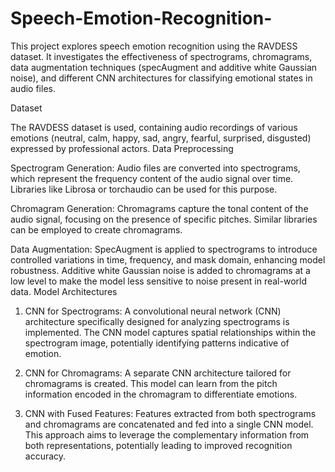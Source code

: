 # Speech-Emotion-Recognition-
This project explores speech emotion recognition using the RAVDESS dataset. It investigates the effectiveness of spectrograms, chromagrams, data augmentation techniques (specAugment and additive white Gaussian noise), and different CNN architectures for classifying emotional states in audio files.

Dataset

The RAVDESS dataset is used, containing audio recordings of various emotions (neutral, calm, happy, sad, angry, fearful, surprised, disgusted) expressed by professional actors.
Data Preprocessing

Spectrogram Generation:
Audio files are converted into spectrograms, which represent the frequency content of the audio signal over time.
Libraries like Librosa or torchaudio can be used for this purpose.

Chromagram Generation:
Chromagrams capture the tonal content of the audio signal, focusing on the presence of specific pitches.
Similar libraries can be employed to create chromagrams.

Data Augmentation:
SpecAugment is applied to spectrograms to introduce controlled variations in time, frequency, and mask domain, enhancing model robustness.
Additive white Gaussian noise is added to chromagrams at a low level to make the model less sensitive to noise present in real-world data.
Model Architectures

1. CNN for Spectrograms:
A convolutional neural network (CNN) architecture specifically designed for analyzing spectrograms is implemented.
The CNN model captures spatial relationships within the spectrogram image, potentially identifying patterns indicative of emotion.

2. CNN for Chromagrams:
A separate CNN architecture tailored for chromagrams is created.
This model can learn from the pitch information encoded in the chromagram to differentiate emotions.

3. CNN with Fused Features:
Features extracted from both spectrograms and chromagrams are concatenated and fed into a single CNN model.
This approach aims to leverage the complementary information from both representations, potentially leading to improved recognition accuracy.
